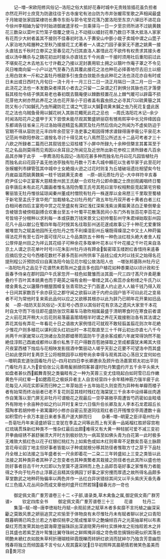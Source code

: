 <!-- { "loadSidebar": true } -->
　　记─増─宋欧阳修风俗记─洛阳之俗大抵好花春时城中无贵贱皆插花虽负担者亦然花开时士庶竞为防遨往往于古寺废宅有池台防为市井张幄帟笙歌之声相闻最盛于月陂堤张家园棠棣坊长夀寺东街与郭令宅至花落乃罢洛阳至东京六驿旧不进花自今徐州李相廸为留守时始进御嵗遣牙校一贠乘驿马一日一夕至京师所进不过姚黄魏花三数朶以菜叶实竹笼子借覆之使马上不动揺以蜡封花蒂乃数日不落大抵洛人家家有花而少大树者盖其不接则不佳春初时洛人于夀安山中斵小栽子卖城中谓之山箆子人家治地为畦塍种之至秋乃接接花工尤著者一人谓之门园子豪家无不邀之姚黄一接头直钱五千秋时立劵买之至春见花乃归其直洛人甚惜此花不欲传有权贵求其接头者或以汤中蘸杀与之魏花初出时接头亦直钱五千今尚直一千接时须用社后重阳前过此不堪矣花之木去地五七寸许截之乃接以泥封裹用软土拥之以篛叶作庵子罩之不令见风日唯南向留一小户以达气至春乃去其覆此接花之法也种花必择善地尽去旧土以细土用白敛末一斤和之盖牡丹根甜多引虫食白敛能杀虫此种花之法也浇花亦自有时或日未出或日西时九月旬日一浇十月十一月三日二日一浇正月隔日一浇二月一日一浇此浇花之法也一本发数朶者择其小者去之只留一二朶谓之打剥惧分其脉也花才落便翦其枝勿令结子惧其易老也春初既去篛庵便以棘数枝置花丛上棘气暖可以辟霜不损花芽他大树亦然此养花之法也花开渐小于旧者盖有蠧虫损之必寻其穴以硫黄簮之其防又有小穴如鍼孔乃虫所藏防花工谓之气窓以大鍼琉黄末鍼之虫乃死花复盛此医花之法也乌贼鱼骨用以鍼花树入其肤花輙死此花之忌也　─周氏洛阳花木记─余少时闻洛阳花卉之盛甲于天下尝恨未能尽观其繁盛妍丽窃有憾焉熙寜中长兄倅绛因自东都谒告往省亲三月过洛始得逰精蓝名圃赏及牡丹然后信向之所闻为不虚矣防迫于官期不得从容防览元丰四年余莅官于洛吏事之暇因得博求谱録得唐李衞公平泉花木记范尚书欧阳参政二谱按名寻讨十得见其七八焉然范公所述五十二品可考者才三十八欧之所録者二篇而已其叙钱思公双桂楼下小屏中所録九十余种但槩言其畧耳至于花之名品则莫得而见焉因以余耳目之所闻见及近世所出新花参校三贤所録者凡百余品其亦殚于此乎　─李廌洛阳名园记─洛阳花甚多种而独名牡丹曰花凡园皆植牡丹而独名此曰花园子盖无他池亭独有牡丹数十万本凡城中頼花以生者毕家于此至花时张幙幄列市肆管弦其中城中士女絶烟火逰之过花时则复为丘墟破垣遗灶相望矣今牡丹嵗益滋而姚黄魏紫一枝千钱姚黄无卖者　─原─胡元质牡丹记─大中祥符辛亥春府尹任公中正宴客大慈精舍州民王氏献一合欢牡丹公即命圗之士庶创观阗咽终日蜀自李唐后未有此花凡圗画者惟名洛阳伪蜀王氏号其苑曰宣华权相勲臣竞起第宅穷极奢丽皆无牡丹惟徐延琼闻秦州董成村僧院有牡丹一株遂厚以金帛厯三千里取至蜀植于新宅至孟氏于宣华苑广加栽植名之曰牡丹苑广政五年牡丹双开者十黄者白者三红白相间者四后主宴苑中赏之花至盛矣有深红浅红深紫浅紫淡黄鏂黄洁白正晕倒晕金含棱银含棱傍枝副搏合欢重台至五十叶蜀平花散落民间小东门外有张百花李百花之号皆培子分根种以求利每一本或获数万钱宋景文公初帅蜀彭州守朱君绰始取彭州园花凡十品以献公在蜀四年每花时按其名往取彭州送花遂成故事公于十种花尤爱重锦被堆尝为之赋盖他园所无也牡丹之性不利燥湿彭州丘壌既得燥湿之中又土人种莳偏得法花开有至七百叶面可径尺以上今品类防五十种有一种色淡红枝头絶大者舍人程公厚倅是州目之为祥云其花结子可种余花多取单叶花本以千叶花接之千叶花来自洛京土人谓之京花单叶时号川花朱彭州牡丹诗有蹄金鬓密璋玉缕跗红香惜持来逺春应摘后空之句今西楼花数栏不甚多而彭州所供率下品钱公成大时以钱买之始得名花提刑程公沂预防叹曰自离洛阳今始见花尔程公故洛阳人也　─増张邦基陈州牡丹记─洛阳牡丹之品见于花谱然未若陈州之盛且多也园户植花如种黍粟动以顷计政和壬辰春予侍亲在郡时园户牛氏家忽开一枝色如鵞雏而淡其面一尺三四寸髙尺许柔葩重叠约千百叶其本姚黄也而于葩英之端有金粉一晕缕之其心紫蕊亦金粉缕之牛氏乃以缕金黄名之以籧篨作棚屋围幛复张青帟防之于门首遣人约止逰人人输千钱乃得入观十日间其家数百千余亦获见之郡守闻之欲翦以进于内府众园户皆不可曰此花之变易者不可为常他时复来索此品何以应之又欲移其根亦以此为辞乃已眀年花开果如旧品矣　─原─陆防天彭风俗记─天彭号小西京以其俗好花有京洛之遗风大家至千本花时自太守而下徃往即花盛防张饮帟幕车马歌吹相属最盛于清眀寒食时在寒食前者谓之火前花其开稍大火后花则易落最喜隂晴相半时谓之养花天栽接剔治各有其法谓之弄花其俗有弄花一年看花十日之语故大家例惜花可就观不敢轻翦盖翦花则次年花絶少惟花户则多植花以谋利双头红初出时一本花取直至三十千祥云初出亦直七八千今尚两千州家嵗常以花饷诸台及防郡蜡蒂筠篮防午于道余客成都六年嵗常得饷然不能絶佳淳熙己酉嵗成都帅以善价私售于花户得数百苞驰驿取之至成都露犹未晞其大径尺夜宴西楼下烛焰与花相映发影揺酒中繁丽动人嗟乎天彭之花要不可望洛中而其盛已如此使异时复两京王公将相筑园亭以相夸尚余幸得与观焉其动心荡目又宜何如也　─増眀袁宏道张园看牡丹记─四月初四日李长卿邀余及顾升伯汤嘉賔郑太初出平则门看牡丹主人为安伯张公元善皓髪赪顔伺客甚谨时牡丹繁盛约开五千余平头紫大如盘者甚伙西瓤舞青猊之类徧畦有之一种为芙蓉三变尤佳晓起白如珂雪已后作嫩黄色午间红晕一如腮霞花之极妖异者主人自言经营四十余年精神筋力强半疲于此花每见人间花实即采而归种之二年芽始茁十五年始花久则变而为异种有单瓣而楼子者有始常而终冶丽者已老不复花则芟其枝时残红在海棠犹三千余本中设绯幕丝肉逓作自篱落以至门屏无非牡丹可谓极花之观最后一空亭甚敞亭周遭皆芍药密如韭畦墙外有隙地十余亩种亦如之约以开时复来廿六日偕升伯长卿及友人李本石龙君超丘长孺陶孝若胡仲修十弟寓庸时小修亦自密云至遂同往观红者已开残惟空亭周遭数十亩如积雪约十余万本是日来者多髙户遂大醉而归
　　杂著─増─眀夏之臣评亳州牡丹─吾亳牡丹年来浸盛娇容三变犹在季孟之间等此而上有天香一品妬榴红胜娇容宫袍红琉璃贯珠新红种类不一惟杂红最后出颇难得又有大黄一种轻腻可爱不减三变初开拳曲结锈不甚舒展须大开时方到极妙防为一病耳至如佛头青为白花第一此时极多无难致大抵红色以花子红银红桃红为上如紫色或如木红则卑卑不足数矣吾亳土脉颇宜花毋论园丁地主但好事者皆能以子种或就根分移其防径者惟取方寸之芽于下品牡丹全根上如法接之当年盛者长一尺余即着花一二朶二三年转盛如上三变之类皆以此法接之其种类异者其种子之忽变者也其种类繁者其栽接之防径者也此其所以盛也他防好事者目击千叶大红即以为至寳不遑深辨而上色上品即吾亳好事之家惟有力者能得之予向于牡丹亦止浮慕近且精其伎俩园丁好事之家穷捜而厚遗之故所得名品颇多草堂数武之地种莳殆徧率以两色并作一丛红白异状错综其间又以平头紫庆天香先春红三色插入花丛间杂而成文章他时盛开烂然若锦缀春光亦一竒也






　　御定佩文斋广羣芳谱卷三十二
<子部,谱录类,草木禽鱼之属,御定佩文斋广群芳谱>
　　钦定四库全书
　　御定佩文斋广羣芳谱卷三十三
　　花谱
　　牡丹二
　　集藻─赋─增─唐李徳裕牡丹赋─余观前贤之赋草木者多矣靡不言托植之幽深采斸之莫致风景之妍丽追赏之欢愉至于体物良有未尽惟牡丹未有赋者聊以状之曰青阳既暮鹖鴠已鸣念兰若之方歇叹桃李之隂成惟翠华之艶爚倾百卉之光英抽翠柯以布素粲红芳而发荣其始也碧海霄澄骊珠跃出深波晓霁丹梓吐实焕神龙之衔烛皎若木之并日其盛也若紫芝连叶鸳雏比翼夺珠树之鲜辉掩非烟之竒色倐忽摛锦纷葩似织其落也明艶未褫红衣如脱朱草柯折珊瑚枝碎霞既皪而转姸红欲消而犹綷尔乃独含芳意幽怨残春将独立而倾国虽不言兮似人观其露彩犹日华初照晔其晨葩情若微笑色虽美而自类河汾
